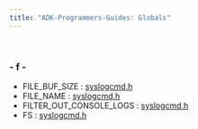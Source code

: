 ```yaml
---
title: "ADK-Programmers-Guides: Globals"
---
```


 

### - f -

- FILE_BUF_SIZE : <a href="syslogcmd_8h.md#aa5ce2add12b42175db5dbab55d3c384caa377f3858ec8881a5e30e6ff03d54780">syslogcmd.h</a>
- FILE_NAME : <a href="syslogcmd_8h.md#aa5ce2add12b42175db5dbab55d3c384ca77374a65274f20cc342c53cc2fd52ea0">syslogcmd.h</a>
- FILTER_OUT_CONSOLE_LOGS : <a href="syslogcmd_8h.md#aa5ce2add12b42175db5dbab55d3c384ca1e34b580ae11439efa8c54f8d1927360">syslogcmd.h</a>
- FS : <a href="syslogcmd_8h.md#a3634f6fef0c62931e673162e0714d39ca59e0bfb4f405c70dd8788b19d5084966">syslogcmd.h</a>
